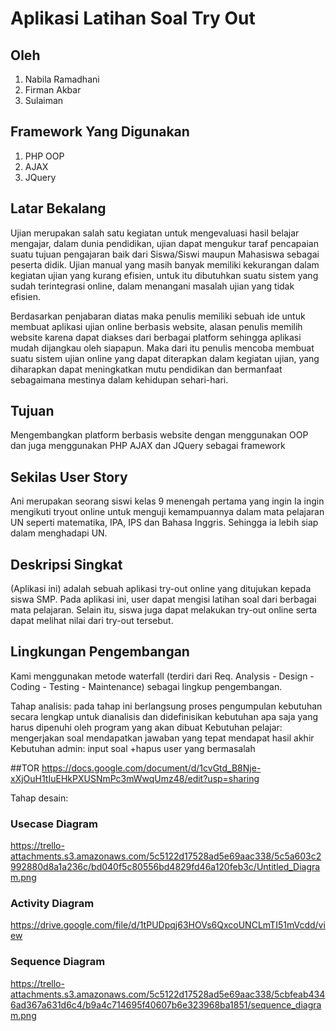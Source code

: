 # Aplikasi Latihan Soal Try Out

## Oleh
1. Nabila Ramadhani
2. Firman Akbar
3. Sulaiman

## Framework Yang Digunakan
1. PHP OOP
2. AJAX
3. JQuery

## Latar Bekalang 


Ujian merupakan salah satu kegiatan untuk mengevaluasi hasil belajar mengajar, dalam dunia pendidikan, ujian dapat mengukur taraf pencapaian suatu tujuan pengajaran baik dari Siswa/Siswi maupun Mahasiswa sebagai peserta didik. Ujian manual yang masih banyak memiliki kekurangan dalam kegiatan ujian yang kurang efisien, untuk itu dibutuhkan suatu sistem yang sudah terintegrasi online, dalam menangani masalah ujian yang tidak efisien.

Berdasarkan penjabaran diatas maka penulis memiliki sebuah ide untuk membuat aplikasi ujian online berbasis website, alasan penulis memilih website karena dapat diakses dari berbagai platform sehingga aplikasi mudah dijangkau oleh siapapun. Maka dari itu penulis mencoba membuat suatu sistem ujian online yang dapat diterapkan dalam kegiatan ujian, yang diharapkan dapat meningkatkan mutu pendidikan dan bermanfaat sebagaimana mestinya dalam kehidupan sehari-hari.

## Tujuan
Mengembangkan platform berbasis website dengan menggunakan OOP dan juga menggunakan PHP AJAX dan JQuery sebagai framework

## Sekilas User Story
Ani merupakan seorang siswi kelas 9 menengah pertama yang ingin Ia ingin mengikuti tryout online untuk menguji kemampuannya dalam mata pelajaran UN seperti matematika, IPA, IPS dan Bahasa Inggris. Sehingga ia lebih siap dalam menghadapi UN. 

## Deskripsi Singkat
(Aplikasi ini) adalah sebuah aplikasi try-out online yang ditujukan kepada siswa SMP. Pada aplikasi ini, user dapat mengisi latihan soal dari berbagai mata pelajaran. Selain itu, siswa juga dapat melakukan try-out online serta dapat melihat nilai dari try-out tersebut.

## Lingkungan Pengembangan
Kami menggunakan metode waterfall (terdiri dari Req. Analysis - Design - Coding - Testing - Maintenance) sebagai
lingkup pengembangan. 

Tahap analisis: pada tahap ini berlangsung proses pengumpulan kebutuhan secara lengkap untuk dianalisis dan didefinisikan kebutuhan apa saja yang harus dipenuhi oleh program yang akan dibuat
        Kebutuhan pelajar: mengerjakan soal
                           mendapatkan jawaban yang tepat
                           mendapat hasil akhir
        Kebutuhan admin:  input soal
                          +hapus user yang bermasalah
                          
##TOR
https://docs.google.com/document/d/1cvGtd_B8Nje-xXjOuH1tIuEHkPXUSNmPc3mWwqUmz48/edit?usp=sharing

Tahap desain:
### Usecase Diagram
https://trello-attachments.s3.amazonaws.com/5c5122d17528ad5e69aac338/5c5a603c2992880d8a1a236c/bd040f5c80556bd4829fd46a120feb3c/Untitled_Diagram.png

### Activity Diagram
https://drive.google.com/file/d/1tPUDpqj63HOVs6QxcoUNCLmTI51mVcdd/view

### Sequence Diagram
https://trello-attachments.s3.amazonaws.com/5c5122d17528ad5e69aac338/5cbfeab4346ad367a631d6c4/b9a4c714695f40607b6e323968ba1851/sequence_diagram.png

                          
                           
